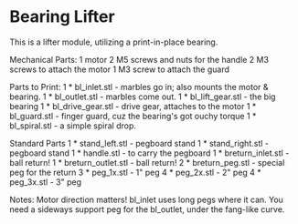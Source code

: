 # Bearing Lifter
This is a lifter module, utilizing a print-in-place bearing.

Mechanical Parts:
1 motor
2 M5 screws and nuts for the handle
2 M3 screws to attach the motor
1 M3 screw to attach the guard

Parts to Print:
1 * bl_inlet.stl - marbles go in; also mounts the motor & bearing.
1 * bl_outlet.stl - marbles come out.
1 * bl_lift_gear.stl - the big bearing
1 * bl_drive_gear.stl - drive gear, attaches to the motor
1 * bl_guard.stl - finger guard, cuz the bearing's got ouchy torque
1 * bl_spiral.stl - a simple spiral drop.


Standard Parts
1 * stand_left.stl - pegboard stand
1 * stand_right.stl - pegboard stand
1 * handle.stl - to carry the pegboard
1 * breturn_inlet.stl - ball return!
1 * breturn_outlet.stl - ball return!
2 * breturn_peg.stl - special peg for the return
3 * peg_1x.stl - 1" peg
4 * peg_2x.stl - 2" peg
4 * peg_3x.stl - 3" peg

Notes:
Motor direction matters!
bl_inlet uses long pegs where it can.
You need a sideways support peg for the bl_outlet, under the fang-like curve.
